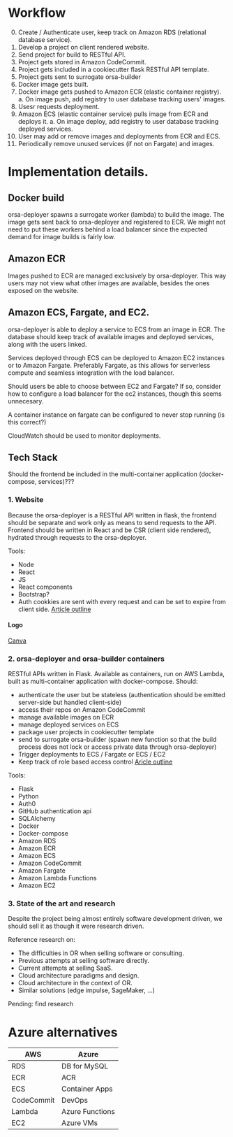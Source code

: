 # Workflow

0. Create / Authenticate user, keep track on Amazon RDS (relational database service).
1. Develop a project on client rendered website.
2. Send project for build to RESTful API.
3. Project gets stored in Amazon CodeCommit.
4. Project gets included in a cookiecutter flask RESTful API template.
5. Project gets sent to surrogate orsa-builder
6. Docker image gets built.
7. Docker image gets pushed to Amazon ECR (elastic container registry).
    a. On image push, add registry to user database tracking users' images.
8. Usesr requests deployment.
9. Amazon ECS (elastic container service) pulls image from ECR and deploys it.
    a. On image deploy, add registry to user database tracking deployed services.
10. User may add or remove images and deployments from ECR and ECS.
11. Periodically remove unused services (if not on Fargate) and images.

# Implementation details.

## Docker build

orsa-deployer spawns a surrogate worker (lambda) to build the image. The image gets sent back to orsa-deployer and registered to ECR.
We might not need to put these workers behind a load balancer since the expected demand for image builds is fairly low.

## Amazon ECR

Images pushed to ECR are managed exclusively by orsa-deployer. This way users may not view what other images are available, besides the ones exposed on the website.

## Amazon ECS, Fargate, and EC2.

orsa-deployer is able to deploy a service to ECS from an image in ECR. The database should keep track of available images and deployed services, along with the users linked.

Services deployed through ECS can be deployed to Amazon EC2 instances or to Amazon Fargate. Preferably Fargate, as this allows for serverless compute and seamless integration with the load balancer.

Should users be able to choose between EC2 and Fargate? If so, consider how to configure a load balancer for the ec2 instances, though this seems unnecesary.

A container instance on fargate can be configured to never stop running (is this correct?)

CloudWatch should be used to monitor deployments.

## Tech Stack

Should the frontend be included in the multi-container application (docker-compose, services)???

### 1. Website

Because the orsa-deployer is a RESTful API written in flask, the frontend should be separate and work only as means to send requests to the API.
Frontend should be written in React and be CSR (client side rendered), hydrated through requests to the orsa-deployer.

Tools:
- Node
- React
- JS
- React components
- Bootstrap?
- Auth cookkies are sent with every request and can be set to expire from client side. [Article outline](https://medium.com/lightrail/getting-token-authentication-right-in-a-stateless-single-page-application-57d0c6474e3)


#### Logo

[Canva](https://www.canva.com/design/DAFlM9Si3Lg/9FI2O9j9VoLuPI-t84uh7g/edit?utm_content=DAFlM9Si3Lg&utm_campaign=designshare&utm_medium=link2&utm_source=sharebutton)

### 2. orsa-deployer and orsa-builder containers

RESTful APIs written in Flask. Available as containers, run on AWS Lambda, built as multi-container application with docker-compose. Should:

- authenticate the user but be stateless (authentication should be emitted server-side but handled client-side)
- access their repos on Amazon CodeCommit
- manage available images on ECR
- manage deployed services on ECS
- package user projects in cookiecutter template
- send to surrogate orsa-builder (spawn new function so that the build process does not lock or access private data through orsa-deployer)
- Trigger deployments to ECS / Fargate or ECS / EC2
- Keep track of role based access control [Aricle outline](https://developer.auth0.com/resources/code-samples/api/flask/basic-role-based-access-control)

Tools:
- Flask
- Python
- Auth0
- GitHub authentication api
- SQLAlchemy
- Docker
- Docker-compose
- Amazon RDS
- Amazon ECR
- Amazon ECS
- Amazon CodeCommit
- Amazon Fargate
- Amazon Lambda Functions
- Amazon EC2

### 3. State of the art and research

Despite the project being almost entirely software development driven, we should sell it as though it were research driven.

Reference research on:
- The difficulties in OR when selling software or consulting.
- Previous attempts at selling software directly.
- Current attempts at selling SaaS.
- Cloud architecture paradigms and design.
- Cloud architecture in the context of OR.
- Similar solutions (edge impulse, SageMaker, ...)

Pending: find research


# Azure alternatives

|     AWS    |      Azure      |
| ---------- | --------------- |
| RDS        | DB for MySQL    |
| ECR        | ACR             |
| ECS        | Container Apps  |
| CodeCommit | DevOps          |
| Lambda     | Azure Functions |
| EC2        | Azure VMs       |
